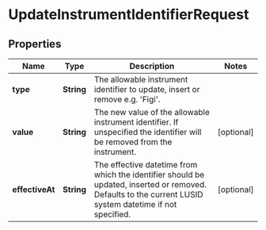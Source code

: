 

# UpdateInstrumentIdentifierRequest

## Properties

Name | Type | Description | Notes
------------ | ------------- | ------------- | -------------
**type** | **String** | The allowable instrument identifier to update, insert or remove e.g. &#39;Figi&#39;. | 
**value** | **String** | The new value of the allowable instrument identifier. If unspecified the identifier will be removed from the instrument. |  [optional]
**effectiveAt** | **String** | The effective datetime from which the identifier should be updated, inserted or removed. Defaults to the current LUSID system datetime if not specified. |  [optional]



